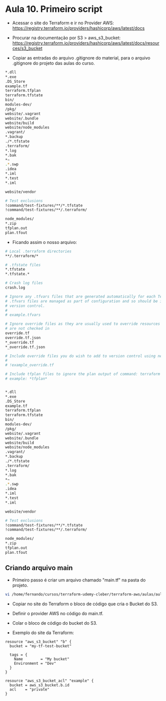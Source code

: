 


# Aula 10. Primeiro script

- Acessar o site do Terraform e ir no Provider AWS:
<https://registry.terraform.io/providers/hashicorp/aws/latest/docs>

- Procurar na documentação por S3 > aws_s3_bucket:
<https://registry.terraform.io/providers/hashicorp/aws/latest/docs/resources/s3_bucket>


- Copiar as entradas do arquivo .gitignore do material, para o arquivo .gitignore do projeto das aulas do curso.

~~~bash
*.dll
*.exe
.DS_Store
example.tf
terraform.tfplan
terraform.tfstate
bin/
modules-dev/
/pkg/
website/.vagrant
website/.bundle
website/build
website/node_modules
.vagrant/
*.backup
./*.tfstate
.terraform/
*.log
*.bak
*~
.*.swp
.idea
*.iml
*.test
*.iml

website/vendor

# Test exclusions
!command/test-fixtures/**/*.tfstate
!command/test-fixtures/**/.terraform/

node_modules/
*.zip
tfplan.out
plan.tfout
~~~



- Ficando assim o nosso arquivo:

~~~bash
# Local .terraform directories
**/.terraform/*

# .tfstate files
*.tfstate
*.tfstate.*

# Crash log files
crash.log

# Ignore any .tfvars files that are generated automatically for each Terraform run. Most
# .tfvars files are managed as part of configuration and so should be included in
# version control.
#
# example.tfvars

# Ignore override files as they are usually used to override resources locally and so
# are not checked in
override.tf
override.tf.json
*_override.tf
*_override.tf.json

# Include override files you do wish to add to version control using negated pattern
#
# !example_override.tf

# Include tfplan files to ignore the plan output of command: terraform plan -out=tfplan
# example: *tfplan*


*.dll
*.exe
.DS_Store
example.tf
terraform.tfplan
terraform.tfstate
bin/
modules-dev/
/pkg/
website/.vagrant
website/.bundle
website/build
website/node_modules
.vagrant/
*.backup
./*.tfstate
.terraform/
*.log
*.bak
*~
.*.swp
.idea
*.iml
*.test
*.iml

website/vendor

# Test exclusions
!command/test-fixtures/**/*.tfstate
!command/test-fixtures/**/.terraform/

node_modules/
*.zip
tfplan.out
plan.tfout
~~~



## Criando arquivo main

- Primeiro passo é criar um arquivo chamado "main.tf" na pasta do projeto.

~~~bash
vi /home/fernando/cursos/terraform-udemy-cleber/terraform-aws/aulas/aula10-Primeiro-script/main.tf
~~~

- Copiar no site do Terraform o bloco de código que cria o Bucket do S3.
- Definir o provider AWS no código do main.tf.
- Colar o bloco de código do bucket do S3.

- Exemplo do site da Terraform:

~~~hcl
resource "aws_s3_bucket" "b" {
  bucket = "my-tf-test-bucket"

  tags = {
    Name        = "My bucket"
    Environment = "Dev"
  }
}

resource "aws_s3_bucket_acl" "example" {
  bucket = aws_s3_bucket.b.id
  acl    = "private"
}
~~~